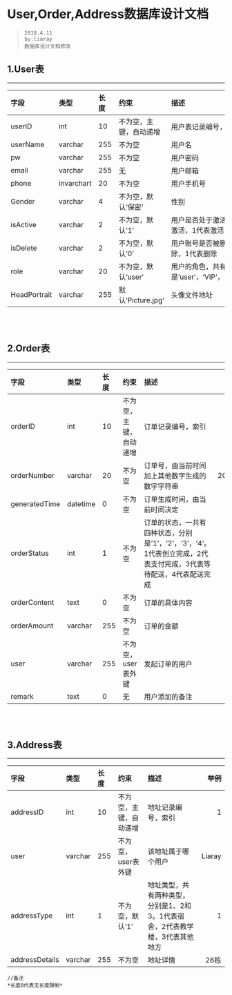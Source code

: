 # User,Order,Address数据库设计文档

>     2018.4.11
>     by:liaray
>     数据库设计文档修改

## 1.User表
***

|字段|类型|长度|约束|描述|举例|
|:----|:----|:----|:----|:----|----:|
|userID|int|10|不为空，主键，自动递增|用户表记录编号，索引|1|
|userName|varchar|255|不为空|用户名|Liaray|
|pw|varchar|255|不为空|用户密码|123456|
|email|varchar|255|无|用户邮箱|123456@gmail.com
|phone|invarchart|20|不为空|用户手机号|12345678|
|Gender|varchar|4|不为空，默认‘保密‘|性别|男|
|isActive|varchar|2|不为空，默认‘1‘|用户是否处于激活状态，0代表未激活，1代表激活|1|
|isDelete|varchar|2|不为空，默认‘0’|用户账号是否被删除，0代表未删除，1代表删除|0|
|role|varchar|20|不为空，默认‘user‘|用户的角色，共有四种角色，分别是‘user‘，‘VIP‘，‘saller‘，‘admin‘|admin|
|HeadPortrait|varchar|255|默认‘Picture.jpg‘|头像文件地址|head.jpg|
</br><br/>
## 2.Order表
***
|字段|类型|长度|约束|描述|举例|
|:----|:----|:----|:----|:----|----:|
|orderID|int|10|不为空，主键，自动递增|订单记录编号，索引|1|
|orderNumber|varchar|20|不为空|订单号，由当前时间加上其他数字生成的数字字符串|2018040700001|
|generatedTime|datetime|0|不为空|订单生成时间，由当前时间决定|2018-04-07 20:24:36|
|orderStatus|int|1|不为空|订单的状态，一共有四种状态，分别是‘1‘，‘2‘，‘3‘，‘4‘。1代表创立完成，2代表支付完成，3代表等待配送，4代表配送完成|1|
|orderContent|text|0|不为空|订单的具体内容|黄焖鸡米饭|
|orderAmount|varchar|255|不为空|订单的金额|10|
|user|varchar|255|不为空，user表外键|发起订单的用户|Liaray|
|remark|text|0|无|用户添加的备注|微辣|
</br><br/>
## 3.Address表
***
|字段|类型|长度|约束|描述|举例|
|:----|:----|:----|:----|:----|----:|
|addressID|int|10|不为空，主键，自动递增|地址记录编号，索引|1|
|user|varchar|255|不为空，user表外键|该地址属于哪个用户|Liaray|
|addressType|int|1|不为空，默认‘1’|地址类型，共有两种类型，分别是1、2和3。1代表宿舍，2代表教学楼，3代表其他地方|1|
|addressDetails|varchar|255|不为空|地址详情|26栋|

```
//备注
*长度0代表无长度限制*
```